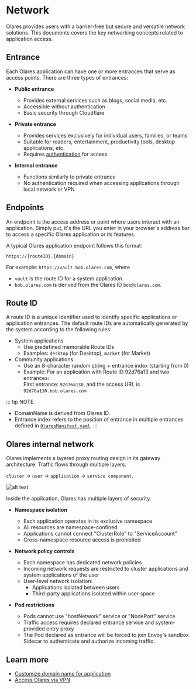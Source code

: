 # Network

Olares provides users with a barrier-free but secure and versatile network solutions. This documents covers the key networking concepts related to application access.

## Entrance

Each Olares application can have one or more entrances that serve as access points. There are three types of entrances:

- **Public entrance**
  - Provides external services such as blogs, social media, etc. 
  - Accessible without authentication 
  - Basic security through Cloudflare

- **Private entrance**
  - Provides services exclusively for individual users, families, or teams
  - Suitable for readers, entertainment, productivity tools, desktop applications, etc.
  - Requires [authentication](account.md#multi-factor-authentication-mfa) for access

- **Internal entrance**
  - Functions similarly to private entrance
  - No authentication required when accessing applications through local network or VPN

## Endpoints

  An endpoint is the access address or point where users interact with an application. Simply put, it's the URL you enter in your browser's address bar to access a specific Olares application or its features. 

  A typical Olares application endpoint follows this format:

    https://{routeID}.{domain}

For example: `https://vault.bob.olares.com`, where

- `vault` is the route ID for a system application.
- `bob.olares.com` is derived from the Olares ID `bob@olares.com`.

## Route ID

A route ID is a unique identifier used to identify specific applications or application entrances. The default route IDs are automatically generated by the system according to the following rules:

- System applications
  - Use predefined memorable Route IDs
  - Examples: `desktop` (for Desktop), `market` (for Market)
- Community applications 
  - Use an 8-character random string + entrance index (starting from 0)
  - Example: For an application with Route ID 92d76a13 and two entrances:<br>
    First entrance: `92d76a130`, and the access URL is `92d76a130.bob.olares.com`

::: tip NOTE
- DomainName is derived from Olares ID.
- Entrance index refers to the position of entrance in multiple entrances defined in [`OlaresManifest.yaml`](../../developer/develop/package/manifest.md).
:::

## Olares internal network

Olares implements a layered proxy routing design in its gateway architecture. Traffic flows through multiple layers:

`cluster` -> `user` -> `application` -> `service component`.

![alt text](/images/overview/olares/image4.jpeg)

Inside the application, Olares has multiple layers of security.

- **Namespace isolation**
  - Each application operates in its exclusive namespace
  - All resources are namespace-confined
  - Applications cannot connect "ClusterRole" to "ServiceAccount"
  - Cross-namespace resource access is prohibited

- **Network policy controls**
  - Each namespace has dedicated network policies
  - Incoming network requests are restricted to cluster applications and system applications of the user
  - User-level network isolation:
    - Applications isolated between users 
    - Third-party applications isolated within user space
- **Pod restrictions**
  - Pods cannot use "hostNetwork" service or "NodePort" service
  - Traffic access requires declared entrance service and system-provided entry proxy
  - The Pod declared as entrance will be forced to join Envoy's sandbox Sidecar to authenticate and authorize incoming traffic.

## Learn more
- [Customize domain name for application](../tasks/access-settings.md#custom-domain-name)
- [Access Olares via VPN](../tasks/private-network.md)




